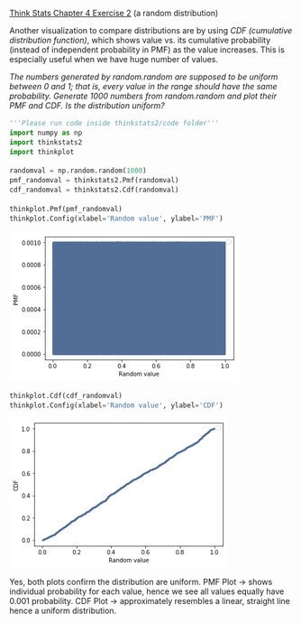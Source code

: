 [Think Stats Chapter 4 Exercise 2](http://greenteapress.com/thinkstats2/html/thinkstats2005.html#toc41) (a random distribution)

Another visualization to compare distributions are by using *CDF (cumulative distribution function)*, which shows value vs. its cumulative probability (instead of independent probability in PMF) as the value increases. This is especially useful when we have huge number of values.

*The numbers generated by random.random are supposed to be uniform between 0 and 1; that is, every value in the range should have the same probability.
Generate 1000 numbers from random.random and plot their PMF and CDF. Is the distribution uniform?*
```python
'''Please run code inside thinkstats2/code folder'''
import numpy as np
import thinkstats2
import thinkplot

randomval = np.random.random(1000)
pmf_randomval = thinkstats2.Pmf(randomval)
cdf_randomval = thinkstats2.Cdf(randomval)

thinkplot.Pmf(pmf_randomval)
thinkplot.Config(xlabel='Random value', ylabel='PMF')
```
![](https://github.com/ridhars/dsp/blob/master/statistics/PMF_Random.png)
```python
thinkplot.Cdf(cdf_randomval)
thinkplot.Config(xlabel='Random value', ylabel='CDF')
```
![](https://github.com/ridhars/dsp/blob/master/statistics/CDF_random.png)

Yes, both plots confirm the distribution are uniform.
PMF Plot -> shows individual probability for each value, hence we see all values equally have 0.001 probability.
CDF Plot -> approximately resembles a linear, straight line hence a uniform distribution.
